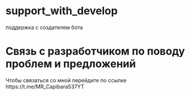 # support_with_develop
поддержка с создателем бота
<!DOCTYPE html>
<html>
<head>

</head>


<title>support with developer</title>

<body>


<h1>Связь с разработчиком по поводу проблем и предложений</h1>
<p>Чтобы связаться со мной перейдите по ссылке https://t.me/MR_Capibara537YT</p>

</body>
 </html>

